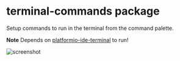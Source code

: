 # terminal-commands package

Setup commands to run in the terminal from the command palette.

**Note**  Depends on [platformio-ide-terminal](https://github.com/platformio/platformio-atom-ide-terminal) to run!

![screenshot](https://user-images.githubusercontent.com/97994/34861842-b3f0fbde-f72c-11e7-93bd-7b6e00141cf4.gif)

